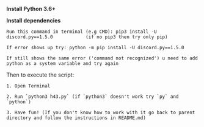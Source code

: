 **Install Python 3.6+**


**Install dependencies**

```Run this command in terminal (e.g CMD): pip3 install -U discord.py==1.5.0            (if no pip3 then try only pip)```

```If error shows up try: python -m pip install -U discord.py==1.5.0```

```If still shows the same error ('command not recognized') u need to add python as a system variable and try again```

Then to execute the script:

    1. Open Terminal
    
    2. Run `python3 h43.py` (if `python3` doesn't work try `py` and `python`)
    
    3. Have fun! (If you don't know how to work with it go back to parent directory and follow the instructions in README.md)
